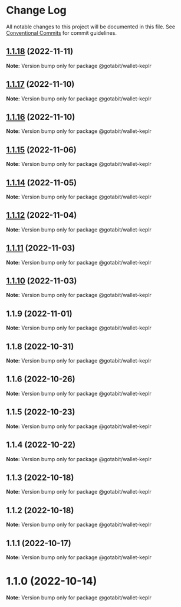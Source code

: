 # Change Log

All notable changes to this project will be documented in this file.
See [Conventional Commits](https://conventionalcommits.org) for commit guidelines.

## [1.1.18](https://github.com/gotabit/sdk-ts/compare/@gotabit/wallet-keplr@1.1.17...@gotabit/wallet-keplr@1.1.18) (2022-11-11)

**Note:** Version bump only for package @gotabit/wallet-keplr

## [1.1.17](https://github.com/gotabit/sdk-ts/compare/@gotabit/wallet-keplr@1.1.16...@gotabit/wallet-keplr@1.1.17) (2022-11-10)

**Note:** Version bump only for package @gotabit/wallet-keplr

## [1.1.16](https://github.com/gotabit/sdk-ts/compare/@gotabit/wallet-keplr@1.1.15...@gotabit/wallet-keplr@1.1.16) (2022-11-10)

**Note:** Version bump only for package @gotabit/wallet-keplr

## [1.1.15](https://github.com/gotabit/sdk-ts/compare/@gotabit/wallet-keplr@1.1.14...@gotabit/wallet-keplr@1.1.15) (2022-11-06)

**Note:** Version bump only for package @gotabit/wallet-keplr

## [1.1.14](https://github.com/gotabit/sdk-ts/compare/@gotabit/wallet-keplr@1.1.12...@gotabit/wallet-keplr@1.1.14) (2022-11-05)

**Note:** Version bump only for package @gotabit/wallet-keplr

## [1.1.12](https://github.com/gotabit/sdk-ts/compare/@gotabit/wallet-keplr@1.1.11...@gotabit/wallet-keplr@1.1.12) (2022-11-04)

**Note:** Version bump only for package @gotabit/wallet-keplr

## [1.1.11](https://github.com/gotabit/sdk-ts/compare/@gotabit/wallet-keplr@1.1.10...@gotabit/wallet-keplr@1.1.11) (2022-11-03)

**Note:** Version bump only for package @gotabit/wallet-keplr

## [1.1.10](https://github.com/gotabit/sdk-ts/compare/@gotabit/wallet-keplr@1.1.9...@gotabit/wallet-keplr@1.1.10) (2022-11-03)

**Note:** Version bump only for package @gotabit/wallet-keplr

## 1.1.9 (2022-11-01)

**Note:** Version bump only for package @gotabit/wallet-keplr

## 1.1.8 (2022-10-31)

**Note:** Version bump only for package @gotabit/wallet-keplr

## 1.1.6 (2022-10-26)

**Note:** Version bump only for package @gotabit/wallet-keplr

## 1.1.5 (2022-10-23)

**Note:** Version bump only for package @gotabit/wallet-keplr

## 1.1.4 (2022-10-22)

**Note:** Version bump only for package @gotabit/wallet-keplr

## 1.1.3 (2022-10-18)

**Note:** Version bump only for package @gotabit/wallet-keplr

## 1.1.2 (2022-10-18)

**Note:** Version bump only for package @gotabit/wallet-keplr

## 1.1.1 (2022-10-17)

**Note:** Version bump only for package @gotabit/wallet-keplr

# 1.1.0 (2022-10-14)

**Note:** Version bump only for package @gotabit/wallet-keplr
